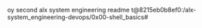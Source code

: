 oy second alx system  engineering readme
t@8215eb0b8ef0:/alx-system_engineering-devops/0x00-shell_basics# 
